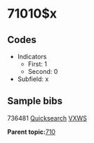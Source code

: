 # 71010$x

## Codes

-   Indicators
    -   First: 1
    -   Second: 0
-   Subfield: x

## Sample bibs

736481 [Quicksearch](https://search.library.yale.edu/catalog/736481) [VXWS](http://prodorbis.library.yale.edu:7014/vxws/GetHoldingsService?bibId=736481)

**Parent topic:**[710](../../tags/710/710.md)

